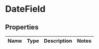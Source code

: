 
# DateField

## Properties
Name | Type | Description | Notes
------------ | ------------- | ------------- | -------------




